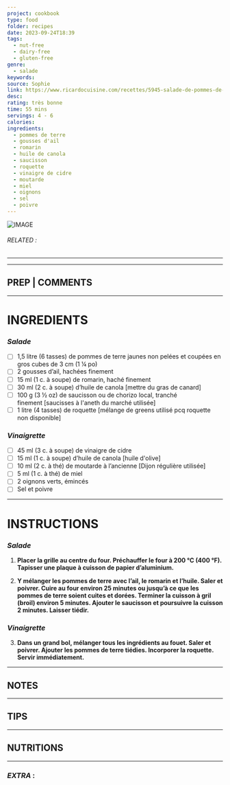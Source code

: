 ```yaml
---
project: cookbook
type: food
folder: recipes
date: 2023-09-24T18:39
tags:
  - nut-free
  - dairy-free
  - gluten-free
genre:
  - salade
keywords: 
source: Sophie
link: https://www.ricardocuisine.com/recettes/5945-salade-de-pommes-de-terre-grillees
desc: 
rating: très bonne
time: 55 mins
servings: 4 - 6
calories: 
ingredients:
  - pommes de terre
  - gousses d'ail
  - romarin
  - huile de canola
  - saucisson
  - roquette
  - vinaigre de cidre
  - moutarde
  - miel
  - oignons
  - sel
  - poivre
---
```


![IMAGE](image_312.png)

###### *RELATED* : 
---


---
## PREP | COMMENTS


---
# INGREDIENTS

### _Salade_

- [ ] 1,5 litre (6 tasses) de pommes de terre jaunes non pelées et coupées en gros cubes de 3 cm (1 ¼ po)
- [ ] 2 gousses d’ail, hachées finement
- [ ] 15 ml (1 c. à soupe) de romarin, haché finement
- [ ] 30 ml (2 c. à soupe) d’huile de canola [mettre du gras de canard]
- [ ] 100 g (3 ½ oz) de saucisson ou de chorizo local, tranché finement [saucisses à l'aneth du marché utilisée]
- [ ] 1 litre (4 tasses) de roquette [mélange de greens utilisé pcq roquette non disponible]

### _Vinaigrette_

- [ ] 45 ml (3 c. à soupe) de vinaigre de cidre
- [ ] 15 ml (1 c. à soupe) d’huile de canola [huile d'olive]
- [ ] 10 ml (2 c. à thé) de moutarde à l’ancienne [Dijon régulière utilisée]
- [ ] 5 ml (1 c. à thé) de miel
- [ ] 2 oignons verts, émincés
- [ ] Sel et poivre

---
# INSTRUCTIONS

### _Salade_

1. **Placer la grille au centre du four. Préchauffer le four à 200 °C (400 °F). Tapisser une plaque à cuisson de papier d’aluminium.**
    
2. **Y mélanger les pommes de terre avec l’ail, le romarin et l’huile. Saler et poivrer. Cuire au four environ 25 minutes ou jusqu’à ce que les pommes de terre soient cuites et dorées. Terminer la cuisson à gril (broil) environ 5 minutes. Ajouter le saucisson et poursuivre la cuisson 2 minutes. Laisser tiédir.**
    

### _Vinaigrette_

3. **Dans un grand bol, mélanger tous les ingrédients au fouet. Saler et poivrer. Ajouter les pommes de terre tiédies. Incorporer la roquette. Servir immédiatement.**

---
## NOTES



---
## TIPS



---
## NUTRITIONS



---
### *EXTRA* :



